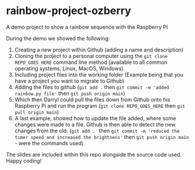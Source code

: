 # rainbow-project-ozberry
A demo project to show a rainbow sequence with the Raspberry PI

During the demo we showed the following:

1. Creating a new project within Github (adding a name and description)
2. Cloning the project to a personal computer using the `git clone REPO_GOES_HERE` command line method (available to all common operating systems, Linux, MacOS, Windows).
3. Including project files into the working folder (Example being that you have a project you want to migrate to Github)
4. Adding the files to github (`git add .` then `git commit -m 'added rainbow.py file'` then `git push origin main`)
5. Which then Darryl could pull the files down from Github onto his Raspberry Pi and run the program (`git clone REPO_GOES_HERE` then `git pull origin main`)
6. A last example, showed how to update the file added, where some changes were made to a file. Github is then able to detect the new changes from the old. (`git add . ` then `git commit -m 'reduced the timer speed and increased the brightness'` then `git push origin main` - were the commands used)

The slides are included within this repo alongside the source code used. Happy coding!

